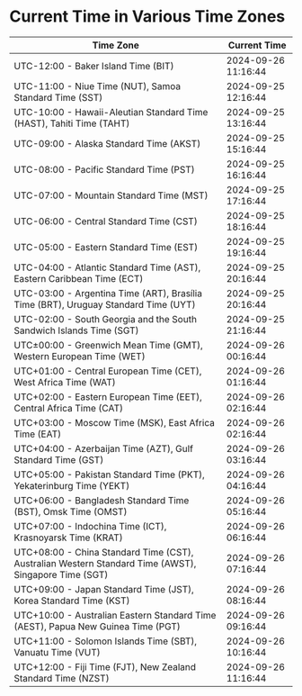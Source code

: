 # Current Time in Various Time Zones

| Time Zone | Current Time |
|-----------|--------------|
| UTC-12:00 - Baker Island Time (BIT) | 2024-09-26 11:16:44 |
| UTC-11:00 - Niue Time (NUT), Samoa Standard Time (SST) | 2024-09-25 12:16:44 |
| UTC-10:00 - Hawaii-Aleutian Standard Time (HAST), Tahiti Time (TAHT) | 2024-09-25 13:16:44 |
| UTC-09:00 - Alaska Standard Time (AKST) | 2024-09-25 15:16:44 |
| UTC-08:00 - Pacific Standard Time (PST) | 2024-09-25 16:16:44 |
| UTC-07:00 - Mountain Standard Time (MST) | 2024-09-25 17:16:44 |
| UTC-06:00 - Central Standard Time (CST) | 2024-09-25 18:16:44 |
| UTC-05:00 - Eastern Standard Time (EST) | 2024-09-25 19:16:44 |
| UTC-04:00 - Atlantic Standard Time (AST), Eastern Caribbean Time (ECT) | 2024-09-25 20:16:44 |
| UTC-03:00 - Argentina Time (ART), Brasília Time (BRT), Uruguay Standard Time (UYT) | 2024-09-25 20:16:44 |
| UTC-02:00 - South Georgia and the South Sandwich Islands Time (SGT) | 2024-09-25 21:16:44 |
| UTC±00:00 - Greenwich Mean Time (GMT), Western European Time (WET) | 2024-09-26 00:16:44 |
| UTC+01:00 - Central European Time (CET), West Africa Time (WAT) | 2024-09-26 01:16:44 |
| UTC+02:00 - Eastern European Time (EET), Central Africa Time (CAT) | 2024-09-26 02:16:44 |
| UTC+03:00 - Moscow Time (MSK), East Africa Time (EAT) | 2024-09-26 02:16:44 |
| UTC+04:00 - Azerbaijan Time (AZT), Gulf Standard Time (GST) | 2024-09-26 03:16:44 |
| UTC+05:00 - Pakistan Standard Time (PKT), Yekaterinburg Time (YEKT) | 2024-09-26 04:16:44 |
| UTC+06:00 - Bangladesh Standard Time (BST), Omsk Time (OMST) | 2024-09-26 05:16:44 |
| UTC+07:00 - Indochina Time (ICT), Krasnoyarsk Time (KRAT) | 2024-09-26 06:16:44 |
| UTC+08:00 - China Standard Time (CST), Australian Western Standard Time (AWST), Singapore Time (SGT) | 2024-09-26 07:16:44 |
| UTC+09:00 - Japan Standard Time (JST), Korea Standard Time (KST) | 2024-09-26 08:16:44 |
| UTC+10:00 - Australian Eastern Standard Time (AEST), Papua New Guinea Time (PGT) | 2024-09-26 09:16:44 |
| UTC+11:00 - Solomon Islands Time (SBT), Vanuatu Time (VUT) | 2024-09-26 10:16:44 |
| UTC+12:00 - Fiji Time (FJT), New Zealand Standard Time (NZST) | 2024-09-26 11:16:44 |
